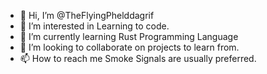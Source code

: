- 👋 Hi, I’m @TheFlyingPhelddagrif
- 👀 I’m interested in Learning to code.
- 🌱 I’m currently learning Rust Programming Language
- 💞️ I’m looking to collaborate on projects to learn from.
- 📫 How to reach me Smoke Signals are usually preferred.

<!---
TheFlyingPhelddagrif/TheFlyingPhelddagrif is a ✨ special ✨ repository because its `README.md` (this file) appears on your GitHub profile.
You can click the Preview link to take a look at your changes.
--->

